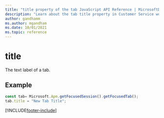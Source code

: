 ```yaml
---
title: "title property of the tab JavaScript API Reference | MicrosoftDocs"
description: "Learn about the tab title property in Customer Service workspace."
author: gandhamm
ms.author: mgandham
ms.date: 10/01/2021
ms.topic: reference
---
```


# title

The text label of a tab.

## Example

```JavaScript
const tab= Microsoft.Apm.getFocusedSession().getFocusedTab();
tab.title = "New Tab Title";
```

[!INCLUDE[footer-include](../../../../includes/footer-banner.md)]
